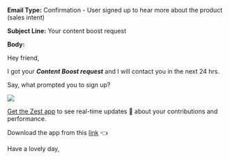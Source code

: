 **Email Type:** Confirmation - User signed up to hear more about the product (sales intent)

**Subject Line:** Your content boost request 

**Body:**

Hey friend,

I got your ***Content Boost request*** and I will contact you in the
next 24 hrs.

Say, what prompted you to sign up?

![](https://zest-app.s3-eu-west-1.amazonaws.com/assets.notifications/content-boost/boost_200.gif)

[Get the Zest
app](https://zest.is/get-app?utm_srouce%3Demail%26utm_medium%3Dcontent-boost-confirmation)
to see real-time updates 🤩 about your contributions and performance.

Download the app from this
[link](https://zest.is/get-app?utm_source%3Demail%26utm_medium%3Dboost-confirmation)
👈

Have a lovely day,

